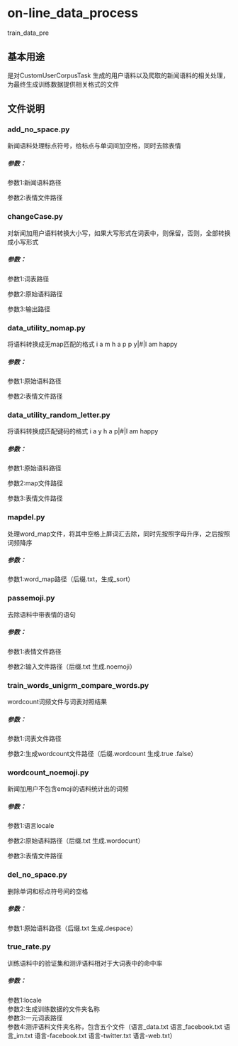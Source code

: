 # on-line_data_process
train_data_pre
## 基本用途
是对CustomUserCorpusTask 生成的用户语料以及爬取的新闻语料的相关处理，为最终生成训练数据提供相关格式的文件
## 文件说明
### add_no_space.py 
新闻语料处理标点符号，给标点与单词间加空格，同时去除表情
##### 参数：
参数1:新闻语料路径

参数2:表情文件路径
### changeCase.py
对新闻加用户语料转换大小写，如果大写形式在词表中，则保留，否则，全部转换成小写形式
##### 参数：
参数1:词表路径

参数2:原始语料路径

参数3:输出路径
### data_utility_nomap.py
将语料转换成无map匹配的格式
i a m h a p p y|#|I am  happy
##### 参数：
参数1:原始语料路径

参数2:表情文件路径
### data_utility_random_letter.py
将语料转换成匹配键码的格式
i a y h a p|#|I am  happy
##### 参数：
参数1:原始语料路径

参数2:map文件路径

参数3:表情文件路径
### mapdel.py
处理word_map文件，将其中空格上屏词汇去除，同时先按照字母升序，之后按照词频降序
##### 参数：
参数1:word_map路径（后缀.txt，生成_sort）
### passemoji.py
去除语料中带表情的语句
##### 参数：
参数1:表情文件路径

参数2:输入文件路径（后缀.txt 生成.noemoji）
### train_words_unigrm_compare_words.py
wordcount词频文件与词表对照结果
##### 参数：
参数1:词表文件路径

参数2:生成wordcount文件路径（后缀.wordcount 生成.true .false）
### wordcount_noemoji.py
新闻加用户不包含emoji的语料统计出的词频
##### 参数：
参数1:语言locale

参数2:原始语料路径（后缀.txt 生成.wordocunt）

参数3:表情文件路径
### del_no_space.py
删除单词和标点符号间的空格
##### 参数：
参数1:原始语料路径（后缀.txt 生成.despace）
### true_rate.py
训练语料中的验证集和测评语料相对于大词表中的命中率
##### 参数：
参数1:locale  
参数2:生成训练数据的文件夹名称  
参数3:一元词表路径  
参数4:测评语料文件夹名称，包含五个文件（语言_data.txt 语言_facebook.txt 语言_im.txt 语言-facebook.txt 语言-twitter.txt 语言-web.txt） 

